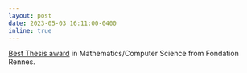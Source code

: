 ```yaml
---
layout: post
date: 2023-05-03 16:11:00-0400
inline: true
---
```


[Best Thesis award](https://fondation.univ-rennes.fr/la-fondation-decerne-ses-prix-de-these-fondation-rennes-1-edition-2022) in Mathematics/Computer Science from Fondation Rennes.